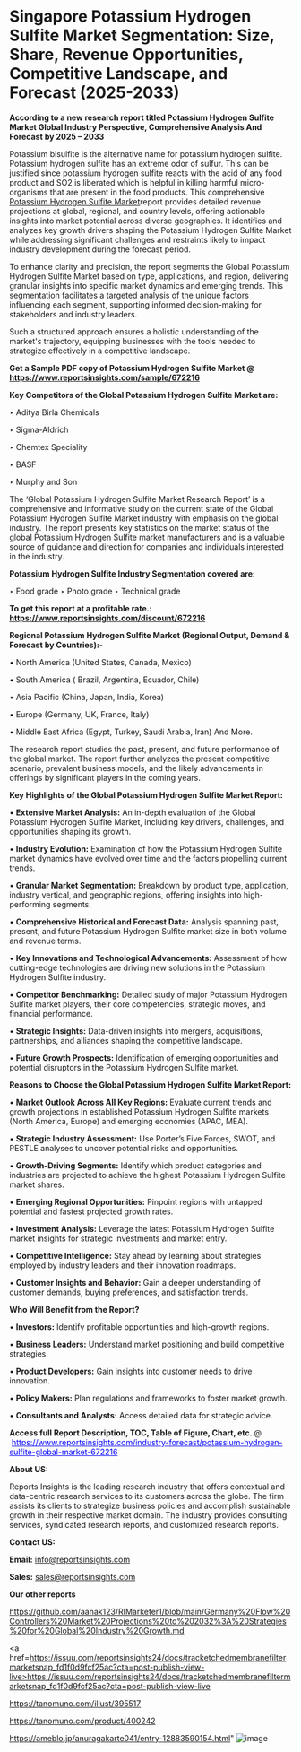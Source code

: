 # Singapore Potassium Hydrogen Sulfite Market Segmentation: Size, Share, Revenue Opportunities, Competitive Landscape, and Forecast (2025-2033)

<strong>According to a new research report titled Potassium Hydrogen Sulfite Market Global Industry Perspective, Comprehensive Analysis And Forecast by 2025 – 2033</strong>

Potassium bisulfite is the alternative name for potassium hydrogen sulfite. Potassium hydrogen sulfite has an extreme odor of sulfur. This can be justified since potassium hydrogen sulfite reacts with the acid of any food product and SO2 is liberated which is helpful in killing harmful micro-organisms that are present in the food products. This comprehensive <a href=https://www.reportsinsights.com/sample/672216>Potassium Hydrogen Sulfite Market</a>report provides detailed revenue projections at global, regional, and country levels, offering actionable insights into market potential across diverse geographies. It identifies and analyzes key growth drivers shaping the Potassium Hydrogen Sulfite Market while addressing significant challenges and restraints likely to impact industry development during the forecast period.

To enhance clarity and precision, the report segments the Global Potassium Hydrogen Sulfite Market based on type, applications, and region, delivering granular insights into specific market dynamics and emerging trends. This segmentation facilitates a targeted analysis of the unique factors influencing each segment, supporting informed decision-making for stakeholders and industry leaders.

Such a structured approach ensures a holistic understanding of the market's trajectory, equipping businesses with the tools needed to strategize effectively in a competitive landscape.

<strong>Get a Sample PDF copy of Potassium Hydrogen Sulfite Market </strong><strong>@<a href=https://www.reportsinsights.com/sample/672216 style=color:#0000ff;> https://www.reportsinsights.com/sample/672216</a></strong></font>

<strong>Key Competitors of the Global Potassium Hydrogen Sulfite Market are:</strong>

‣ Aditya Birla Chemicals

‣ Sigma-Aldrich

‣ Chemtex Speciality

‣ BASF

‣ Murphy and Son

The ‘Global Potassium Hydrogen Sulfite Market Research Report’ is a comprehensive and informative study on the current state of the Global Potassium Hydrogen Sulfite Market industry with emphasis on the global industry. The report presents key statistics on the market status of the global Potassium Hydrogen Sulfite market manufacturers and is a valuable source of guidance and direction for companies and individuals interested in the industry.

<strong>Potassium Hydrogen Sulfite Industry Segmentation covered are:</strong>

‣ Food grade
‣ Photo grade
‣ Technical grade

<strong>To get this report at a profitable rate.: <a href=https://www.reportsinsights.com/discount/672216 style=color:#0000ff;>https://www.reportsinsights.com/discount/672216</a></strong></font>

<strong>Regional Potassium Hydrogen Sulfite Market (Regional Output, Demand &amp; Forecast by Countries):-</strong>

• North America (United States, Canada, Mexico)

• South America ( Brazil, Argentina, Ecuador, Chile)

• Asia Pacific (China, Japan, India, Korea)

• Europe (Germany, UK, France, Italy)

• Middle East Africa (Egypt, Turkey, Saudi Arabia, Iran) And More.

The research report studies the past, present, and future performance of the global market. The report further analyzes the present competitive scenario, prevalent business models, and the likely advancements in offerings by significant players in the coming years.

<strong>Key Highlights of the Global Potassium Hydrogen Sulfite Market Report:</strong>

• <strong>Extensive Market Analysis:</strong> An in-depth evaluation of the Global Potassium Hydrogen Sulfite Market, including key drivers, challenges, and opportunities shaping its growth.

• <strong>Industry Evolution:</strong> Examination of how the Potassium Hydrogen Sulfite market dynamics have evolved over time and the factors propelling current trends.

• <strong>Granular Market Segmentation:</strong> Breakdown by product type, application, industry vertical, and geographic regions, offering insights into high-performing segments.

• <strong>Comprehensive Historical and Forecast Data:</strong> Analysis spanning past, present, and future Potassium Hydrogen Sulfite market size in both volume and revenue terms.

• <strong>Key Innovations and Technological Advancements:</strong> Assessment of how cutting-edge technologies are driving new solutions in the Potassium Hydrogen Sulfite industry.

• <strong>Competitor Benchmarking:</strong> Detailed study of major Potassium Hydrogen Sulfite market players, their core competencies, strategic moves, and financial performance.

• <strong>Strategic Insights:</strong> Data-driven insights into mergers, acquisitions, partnerships, and alliances shaping the competitive landscape.

• <strong>Future Growth Prospects:</strong> Identification of emerging opportunities and potential disruptors in the Potassium Hydrogen Sulfite market.

<strong>Reasons to Choose the Global Potassium Hydrogen Sulfite Market Report:</strong>

• <strong>Market Outlook Across All Key Regions:</strong> Evaluate current trends and growth projections in established Potassium Hydrogen Sulfite markets (North America, Europe) and emerging economies (APAC, MEA).

• <strong>Strategic Industry Assessment:</strong> Use Porter’s Five Forces, SWOT, and PESTLE analyses to uncover potential risks and opportunities.

• <strong>Growth-Driving Segments:</strong> Identify which product categories and industries are projected to achieve the highest Potassium Hydrogen Sulfite market shares.

• <strong>Emerging Regional Opportunities:</strong> Pinpoint regions with untapped potential and fastest projected growth rates.

• <strong>Investment Analysis:</strong> Leverage the latest Potassium Hydrogen Sulfite market insights for strategic investments and market entry.

• <strong>Competitive Intelligence:</strong> Stay ahead by learning about strategies employed by industry leaders and their innovation roadmaps.

• <strong>Customer Insights and Behavior:</strong> Gain a deeper understanding of customer demands, buying preferences, and satisfaction trends.

<strong>Who Will Benefit from the Report?</strong>

• <strong>Investors:</strong> Identify profitable opportunities and high-growth regions.

• <strong>Business Leaders:</strong> Understand market positioning and build competitive strategies.

• <strong>Product Developers:</strong> Gain insights into customer needs to drive innovation.

• <strong>Policy Makers:</strong> Plan regulations and frameworks to foster market growth.

• <strong>Consultants and Analysts:</strong> Access detailed data for strategic advice.
</ul>
<strong>Access full Report Description, TOC, Table of Figure, Chart, etc. </strong>@  <a href=https://www.reportsinsights.com/industry-forecast/potassium-hydrogen-sulfite-global-market-672216 style=color:#0000ff;>https://www.reportsinsights.com/industry-forecast/potassium-hydrogen-sulfite-global-market-672216</a></font>

<strong><strong>About US</strong>:</strong>

Reports Insights is the leading research industry that offers contextual and data-centric research services to its customers across the globe. The firm assists its clients to strategize business policies and accomplish sustainable growth in their respective market domain. The industry provides consulting services, syndicated research reports, and customized research reports.

<strong>Contact US:</strong>

<p class=""""><b>Email:</b> <a href=mailto:info@reportsinsights.com>info@reportsinsights.com</a></p>
<p class=""""><b>Sales:</b> <a href=mailto:sales@reportsinsights.com>sales@reportsinsights.com</a></p>

<strong>Our other reports</strong>

<a href=https://github.com/aanak123/RIMarketer1/blob/main/Germany%20Flow%20Controllers%20Market%20Projections%20to%202032%3A%20Strategies%20for%20Global%20Industry%20Growth.md>https://github.com/aanak123/RIMarketer1/blob/main/Germany%20Flow%20Controllers%20Market%20Projections%20to%202032%3A%20Strategies%20for%20Global%20Industry%20Growth.md</a>

<a href=https://issuu.com/reportsinsights24/docs/tracketchedmembranefiltermarketsnap_fd1f0d9fcf25ac?cta=post-publish-view-live>https://issuu.com/reportsinsights24/docs/tracketchedmembranefiltermarketsnap_fd1f0d9fcf25ac?cta=post-publish-view-live</a>

<a href=https://tanomuno.com/illust/395517>https://tanomuno.com/illust/395517</a>

<a href=https://tanomuno.com/product/400242>https://tanomuno.com/product/400242</a>

<a href=https://ameblo.jp/anuragakarte041/entry-12883590154.html>https://ameblo.jp/anuragakarte041/entry-12883590154.html</a>"
![image](https://github.com/user-attachments/assets/5ed2c91e-a078-490f-af92-76689daf4268)
